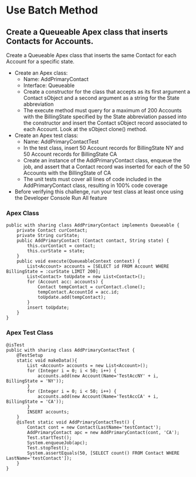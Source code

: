 # Use Batch Method

## Create a Queueable Apex class that inserts Contacts for Accounts.
Create a Queueable Apex class that inserts the same Contact for each Account for a specific state.
* Create an Apex class:
  * Name: AddPrimaryContact
  * Interface: Queueable
  * Create a constructor for the class that accepts as its first argument a Contact sObject and a second argument as a string for the State abbreviation
  * The execute method must query for a maximum of 200 Accounts with the BillingState specified by the State abbreviation passed into the constructor and insert the Contact sObject record associated to each Account. Look at the sObject clone() method.
* Create an Apex test class:
  * Name: AddPrimaryContactTest
  * In the test class, insert 50 Account records for BillingState NY and 50 Account records for BillingState CA
  * Create an instance of the AddPrimaryContact class, enqueue the job, and assert that a Contact record was inserted for each of the 50 Accounts with the BillingState of CA
  * The unit tests must cover all lines of code included in the AddPrimaryContact class, resulting in 100% code coverage
* Before verifying this challenge, run your test class at least once using the Developer Console Run All feature

### Apex Class

```
public with sharing class AddPrimaryContact implements Queueable {
    private Contact curContact;
    private String curState;
    public AddPrimaryContact (Contact contact, String state) {
        this.curContact = contact;
        this.curState = state;
    }
    public void execute(QueueableContext context) {
        List<Account> accounts = [SELECT id FROM Account WHERE BillingState = :curState LIMIT 200];
        List<Contact> toUpdate = new List<Contact>();
        for (Account acc: accounts) {
            Contact tempContact = curContact.clone();
            tempContact.AccountId = acc.id;
            toUpdate.add(tempContact);
        }
        insert toUpdate;
    }
}
```

### Apex Test Class

```
@isTest
public with sharing class AddPrimaryContactTest {
    @TestSetup
    static void makeData(){
        List <Account> accounts = new List<Account>();
        for (Integer i = 0; i < 50; i++) {
            accounts.add(new Account(Name='TestAccNY' + i, BillingState = 'NY'));
        }
        for (Integer i = 0; i < 50; i++) {
            accounts.add(new Account(Name='TestAccCA' + i, BillingState = 'CA'));
        }
        INSERT accounts;
    }
    @isTest static void AddPrimaryContactTest() {
        Contact cont = new Contact(LastName='testContact');
        AddPrimaryContact apc = new AddPrimaryContact(cont, 'CA');
        Test.startTest();
        System.enqueueJob(apc);
        Test.stopTest();
        System.assertEquals(50, [SELECT count() FROM Contact WHERE LastName='testContact']);
    }
}
``` 
